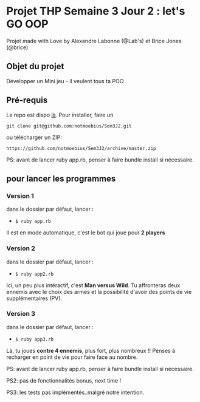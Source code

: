 # Projet THP Semaine 3 Jour 2 : let's GO OOP

Projet made with Love by Alexandre Labonne (@Lab's) et Brice Jones (@brice)

## Objet du projet
Développer un Mini jeu - il veulent tous ta POO

## Pré-requis
Le repo est dispo [là](https://github.com/notmoebius/Sem3J2).
Pour installer, faire un

 ```git clone git@github.com:notmoebius/Sem3J2.git```

 ou télécharger un ZIP:

 ```https://github.com/notmoebius/Sem3J2/archive/master.zip```

PS: avant de lancer ruby app.rb, penser à faire bundle install si nécessaire.

## pour lancer les programmes

### Version 1
dans le dossier par défaut, lancer :
- ```$ ruby app.rb```

Il est en mode automatique, c'est le bot qui joue pour **2 players**

### Version 2
dans le dossier par défaut, lancer :
- ```$ ruby app2.rb```

Ici, un peu plus intéractif, c'est **Man versus Wild**. Tu affronteras deux ennemis avec le choix des armes et la possibilité d'avoir des points de vie supplémentaires (PV).

### Version 3
dans le dossier par défaut, lancer :
- ```$ ruby app3.rb```

Là, tu joues **contre 4 ennemis**, plus fort, plus nombreux !! Penses à recharger en point de vie pour faire face au nombre.

PS: avant de lancer ruby app.rb, penser à faire bundle install si nécessaire.

PS2: pas de fonctionnalités bonus, next time !

PS3: les tests pas implémentés..malgré notre intention.


#
